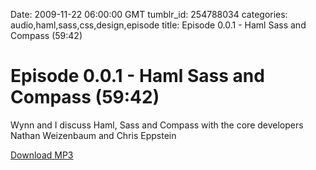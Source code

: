Date: 2009-11-22 06:00:00 GMT
tumblr_id: 254788034
categories: audio,haml,sass,css,design,episode
title: Episode 0.0.1 - Haml Sass and Compass (59:42)

# Episode 0.0.1 - Haml Sass and Compass (59:42)

Wynn and I discuss Haml, Sass and Compass with the core developers Nathan Weizenbaum and Chris Eppstein

[Download MP3](http://www.buzzsprout.com/105/1805-episode-0-0-1-haml-sass-and-compass.mp3)
